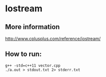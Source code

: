 # Iostream

## More information

http://www.cplusplus.com/reference/iostream/

## How to run:
```
g++ -std=c++11 vector.cpp
./a.out > stdout.txt 2> stderr.txt
```